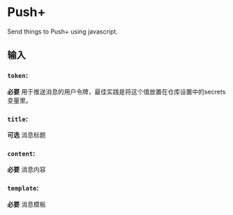 # Push+

Send things to Push+ using javascript.

## 输入

### `token`:
**必要** 用于推送消息的用户令牌，最佳实践是将这个值放置在仓库设置中的secrets变量里。

### `title`: 

**可选** 消息标题
        
### `content`: 

**必要** 消息内容

### `template`: 

**必要** 消息模板
